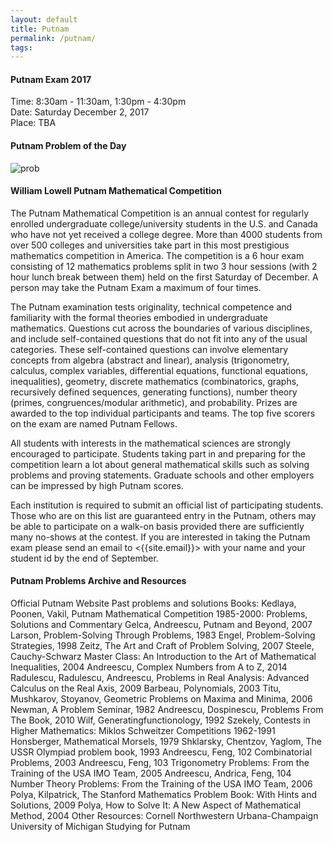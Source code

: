 ```yaml
---
layout: default
title: Putnam
permalink: /putnam/
tags: 
---
```


#### Putnam Exam 2017 ####
Time: 8:30am - 11:30am, 1:30pm - 4:30pm<br>
Date: Saturday December 2, 2017<br>
Place: TBA

#### Putnam Problem of the Day ####
![prob]("http://www.math.harvard.edu/putnam/day.gif")

#### William Lowell Putnam Mathematical Competition ####
The Putnam Mathematical Competition is an annual contest for regularly enrolled undergraduate college/university students in the U.S. and Canada who have not yet received a college degree. More than 4000 students from over 500 colleges and universities take part in this most prestigious mathematics competition in America. The competition is a 6 hour exam consisting of 12 mathematics problems split in two 3 hour sessions (with 2 hour lunch break between them) held on the first Saturday of December. A person may take the Putnam Exam a maximum of four times.

The Putnam examination tests originality, technical competence and familiarity with the formal theories embodied in undergraduate mathematics. Questions cut across the boundaries of various disciplines, and include self-contained questions that do not fit into any of the usual categories. These self-contained questions can involve elementary concepts from algebra (abstract and linear), analysis (trigonometry, calculus, complex variables, differential equations, functional equations, inequalities), geometry, discrete mathematics (combinatorics, graphs, recursively defined sequences, generating functions), number theory (primes, congruences/modular arithmetic), and probability. Prizes are awarded to the top individual participants and teams. The top five scorers on the exam are named Putnam Fellows.

All students with interests in the mathematical sciences are strongly encouraged to participate. Students taking part in and preparing for the competition learn a lot about general mathematical skills such as solving problems and proving statements. Graduate schools and other employers can be impressed by high Putnam scores.

Each institution is required to submit an official list of participating students. Those who are on this list are guaranteed entry in the Putnam, others may be able to participate on a walk-on basis provided there are sufficiently many no-shows at the contest. If you are interested in taking the Putnam exam please send an email to <{{site.email}}> with your name and your student id by the end of September.

#### Putnam Problems Archive and Resources ####

Official Putnam Website
Past problems and solutions
Books:
	Kedlaya, Poonen, Vakil, Putnam Mathematical Competition 1985-2000: Problems, Solutions and Commentary
	Gelca, Andreescu, Putnam and Beyond, 2007
	Larson, Problem-Solving Through Problems, 1983
	Engel, Problem-Solving Strategies, 1998
	Zeitz, The Art and Craft of Problem Solving, 2007
	Steele, Cauchy-Schwarz Master Class: An Introduction to the Art of Mathematical Inequalities, 2004
	Andreescu, Complex Numbers from A to Z, 2014
	Radulescu, Radulescu, Andreescu, Problems in Real Analysis: Advanced Calculus on the Real Axis, 2009
	Barbeau, Polynomials, 2003
	Titu, Mushkarov, Stoyanov, Geometric Problems on Maxima and Minima, 2006
	Newman, A Problem Seminar, 1982
	Andreescu, Dospinescu, Problems From The Book, 2010
	Wilf, Generatingfunctionology, 1992
	Szekely, Contests in Higher Mathematics: Miklos Schweitzer Competitions 1962-1991
	Honsberger, Mathematical Morsels, 1979
	Shklarsky, Chentzov, Yaglom, The USSR Olympiad problem book, 1993
	Andreescu, Feng, 102 Combinatorial Problems, 2003
	Andreescu, Feng, 103 Trigonometry Problems: From the Training of the USA IMO Team, 2005
	Andreescu, Andrica, Feng, 104 Number Theory Problems: From the Training of the USA IMO Team, 2006
	Polya, Kilpatrick, The Stanford Mathematics Problem Book: With Hints and Solutions, 2009
	Polya, How to Solve It: A New Aspect of Mathematical Method, 2004
Other Resources:
	Cornell
	Northwestern
	Urbana-Champaign
	University of Michigan
Studying for Putnam

